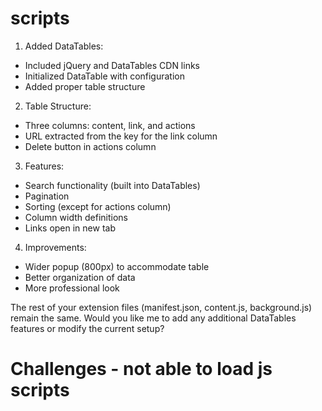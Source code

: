 # scripts

1. Added DataTables:
- Included jQuery and DataTables CDN links
- Initialized DataTable with configuration
- Added proper table structure

2. Table Structure:
- Three columns: content, link, and actions
- URL extracted from the key for the link column
- Delete button in actions column

3. Features:
- Search functionality (built into DataTables)
- Pagination
- Sorting (except for actions column)
- Column width definitions
- Links open in new tab

4. Improvements:
- Wider popup (800px) to accommodate table
- Better organization of data
- More professional look

The rest of your extension files (manifest.json, content.js, background.js) remain the same. Would you like me to add any additional DataTables features or modify the current setup?

# Challenges - not able to load js scripts

